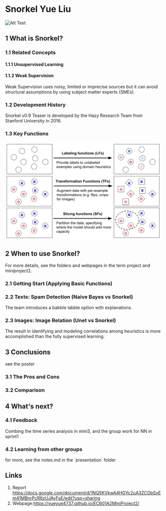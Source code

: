 Snorkel Yue Liu
===

![Alt Text](https://github.com/yueyue4737/EC601TermProject/blob/master/Poster/A2_LiuYue_7_individual.jpg)

1 What is Snorkel?
---
### 1.1 Related Concepts
#### 1.1.1 Unsupervised Learning
#### 1.1.2 Weak Supervision

<p>Weak Supervision uses noisy, limited or imprecise sources but it can avoid structural assumptions by using subject matter experts (SMEs).<p>

### 1.2 Development History

<p> Snorkel v0.9 Teaser is developed by the Hazy Research Team from Stanford University in 2016. <p>

### 1.3 Key Functions

![Alt Text](https://github.com/yueyue4737/EC601TermProject/blob/master/img/Operators.png)

2 When to use Snorkel?
---
<p> For more details, see the folders and webpages in the term project and miniproject2.<p>

### 2.1 Getting Start (Applying Basic Functions)

### 2.2 Texts: Spam Detection (Naive Bayes vs Snorkel)
<p> The team introduces a babble labble option with explanations. <p>

### 2.3 Images: Image Relation (Unet vs Snorkel)

<p> The result in identifying and modeling correlations among heuristics  is more accomplished than the fully supervised learning. <p>

3 Conclusions
---
<p> see the poster <p>
  
### 3.1 The Pros and Cons

### 3.2 Comparison

4 What's next?
---
### 4.1 Feedback 
<p> Combing the time series analysis in mini3, and the group work for NN in sprint1 <p>
  
### 4.2 Learning from other groups
<p> for more, see the notes.md in the `presentation` folder <p>

Links
---
1. Report https://docs.google.com/document/d/1NQ5KVkwA4HGYc2uA3ZCObSxEm41MBnrPcR6zUJAyFsE/edit?usp=sharing
2. Webpage:https://yueyue4737.github.io/EC601A2MiniProject2/
